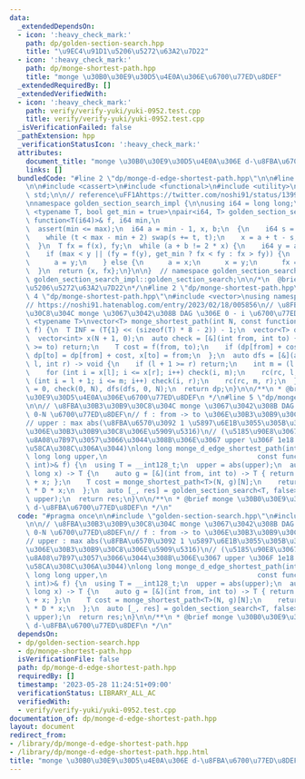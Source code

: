 ```yaml
---
data:
  _extendedDependsOn:
  - icon: ':heavy_check_mark:'
    path: dp/golden-section-search.hpp
    title: "\u9EC4\u91D1\u5206\u5272\u63A2\u7D22"
  - icon: ':heavy_check_mark:'
    path: dp/monge-shortest-path.hpp
    title: "monge \u30B0\u30E9\u30D5\u4E0A\u306E\u6700\u77ED\u8DEF"
  _extendedRequiredBy: []
  _extendedVerifiedWith:
  - icon: ':heavy_check_mark:'
    path: verify/verify-yuki/yuki-0952.test.cpp
    title: verify/verify-yuki/yuki-0952.test.cpp
  _isVerificationFailed: false
  _pathExtension: hpp
  _verificationStatusIcon: ':heavy_check_mark:'
  attributes:
    document_title: "monge \u30B0\u30E9\u30D5\u4E0A\u306E d-\u8FBA\u6700\u77ED\u8DEF"
    links: []
  bundledCode: "#line 2 \"dp/monge-d-edge-shortest-path.hpp\"\n\n#line 2 \"dp/golden-section-search.hpp\"\
    \n\n#include <cassert>\n#include <functional>\n#include <utility>\nusing namespace\
    \ std;\n\n// reference\uFF1Ahttps://twitter.com/noshi91/status/1399003086362865673\n\
    \nnamespace golden_section_search_impl {\n\nusing i64 = long long;\n\ntemplate\
    \ <typename T, bool get_min = true>\npair<i64, T> golden_section_search(const\
    \ function<T(i64)>& f, i64 min,\n                                   i64 max) {\n\
    \  assert(min <= max);\n  i64 a = min - 1, x, b;\n  {\n    i64 s = 1, t = 2;\n\
    \    while (t < max - min + 2) swap(s += t, t);\n    x = a + t - s, b = a + t;\n\
    \  }\n  T fx = f(x), fy;\n  while (a + b != 2 * x) {\n    i64 y = a + b - x;\n\
    \    if (max < y || (fy = f(y), get_min ? fx < fy : fx > fy)) {\n      b = a;\n\
    \      a = y;\n    } else {\n      a = x;\n      x = y;\n      fx = fy;\n    }\n\
    \  }\n  return {x, fx};\n}\n\n}  // namespace golden_section_search_impl\n\nusing\
    \ golden_section_search_impl::golden_section_search;\n\n/*\n  @brief \u9EC4\u91D1\
    \u5206\u5272\u63A2\u7D22\n*/\n#line 2 \"dp/monge-shortest-path.hpp\"\n\n#line\
    \ 4 \"dp/monge-shortest-path.hpp\"\n#include <vector>\nusing namespace std;\n\n\
    // https://noshi91.hatenablog.com/entry/2023/02/18/005856\n// \u8FBA\u30B3\u30B9\
    \u30C8\u304C monge \u3067\u3042\u308B DAG \u306E 0 - i \u6700\u77ED\u8DEF\ntemplate\
    \ <typename T>\nvector<T> monge_shortest_path(int N, const function<T(int, int)>&\
    \ f) {\n  T INF = (T{1} << (sizeof(T) * 8 - 2)) - 1;\n  vector<T> dp(N + 1, INF);\n\
    \  vector<int> x(N + 1, 0);\n  auto check = [&](int from, int to) {\n    if (from\
    \ >= to) return;\n    T cost = f(from, to);\n    if (dp[from] + cost < dp[to])\
    \ dp[to] = dp[from] + cost, x[to] = from;\n  };\n  auto dfs = [&](auto rc, int\
    \ l, int r) -> void {\n    if (l + 1 >= r) return;\n    int m = (l + r) / 2;\n\
    \    for (int i = x[l]; i <= x[r]; i++) check(i, m);\n    rc(rc, l, m);\n    for\
    \ (int i = l + 1; i <= m; i++) check(i, r);\n    rc(rc, m, r);\n  };\n  dp[0]\
    \ = 0, check(0, N), dfs(dfs, 0, N);\n  return dp;\n}\n\n/**\n * @brief monge \u30B0\
    \u30E9\u30D5\u4E0A\u306E\u6700\u77ED\u8DEF\n */\n#line 5 \"dp/monge-d-edge-shortest-path.hpp\"\
    \n\n// \u8FBA\u30B3\u30B9\u30C8\u304C monge \u3067\u3042\u308B DAG \u306E D \u8FBA\
    \ 0-N \u6700\u77ED\u8DEF\n// f : from -> to \u306E\u30B3\u30B9\u30C8 (long long)\n\
    // upper : max abs(\u8FBA\u6570\u3092 1 \u5897\u6E1B\u3055\u305B\u305F\u3068\u304D\
    \u306E\u30B3\u30B9\u30C8\u306E\u5909\u5316)\n// (\u5185\u90E8\u3067 int128 \u3067\
    \u8A08\u7B97\u3057\u3066\u3044\u308B\u306E\u3067 upper \u306F 1e18 \u3067\u3082\
    \u58CA\u308C\u306A\u3044)\nlong long monge_d_edge_shortest_path(int N, int D,\
    \ long long upper,\n                                     const function<long long(int,\
    \ int)>& f) {\n  using T = __int128_t;\n  upper = abs(upper);\n  auto dp = [&](long\
    \ long x) -> T {\n    auto g = [&](int from, int to) -> T { return f(from, to)\
    \ + x; };\n    T cost = monge_shortest_path<T>(N, g)[N];\n    return cost - T{1}\
    \ * D * x;\n  };\n  auto [_, res] = golden_section_search<T, false>(dp, -upper,\
    \ upper);\n  return res;\n}\n\n/**\n * @brief monge \u30B0\u30E9\u30D5\u4E0A\u306E\
    \ d-\u8FBA\u6700\u77ED\u8DEF\n */\n"
  code: "#pragma once\n\n#include \"golden-section-search.hpp\"\n#include \"monge-shortest-path.hpp\"\
    \n\n// \u8FBA\u30B3\u30B9\u30C8\u304C monge \u3067\u3042\u308B DAG \u306E D \u8FBA\
    \ 0-N \u6700\u77ED\u8DEF\n// f : from -> to \u306E\u30B3\u30B9\u30C8 (long long)\n\
    // upper : max abs(\u8FBA\u6570\u3092 1 \u5897\u6E1B\u3055\u305B\u305F\u3068\u304D\
    \u306E\u30B3\u30B9\u30C8\u306E\u5909\u5316)\n// (\u5185\u90E8\u3067 int128 \u3067\
    \u8A08\u7B97\u3057\u3066\u3044\u308B\u306E\u3067 upper \u306F 1e18 \u3067\u3082\
    \u58CA\u308C\u306A\u3044)\nlong long monge_d_edge_shortest_path(int N, int D,\
    \ long long upper,\n                                     const function<long long(int,\
    \ int)>& f) {\n  using T = __int128_t;\n  upper = abs(upper);\n  auto dp = [&](long\
    \ long x) -> T {\n    auto g = [&](int from, int to) -> T { return f(from, to)\
    \ + x; };\n    T cost = monge_shortest_path<T>(N, g)[N];\n    return cost - T{1}\
    \ * D * x;\n  };\n  auto [_, res] = golden_section_search<T, false>(dp, -upper,\
    \ upper);\n  return res;\n}\n\n/**\n * @brief monge \u30B0\u30E9\u30D5\u4E0A\u306E\
    \ d-\u8FBA\u6700\u77ED\u8DEF\n */\n"
  dependsOn:
  - dp/golden-section-search.hpp
  - dp/monge-shortest-path.hpp
  isVerificationFile: false
  path: dp/monge-d-edge-shortest-path.hpp
  requiredBy: []
  timestamp: '2023-05-28 11:24:51+09:00'
  verificationStatus: LIBRARY_ALL_AC
  verifiedWith:
  - verify/verify-yuki/yuki-0952.test.cpp
documentation_of: dp/monge-d-edge-shortest-path.hpp
layout: document
redirect_from:
- /library/dp/monge-d-edge-shortest-path.hpp
- /library/dp/monge-d-edge-shortest-path.hpp.html
title: "monge \u30B0\u30E9\u30D5\u4E0A\u306E d-\u8FBA\u6700\u77ED\u8DEF"
---
```

